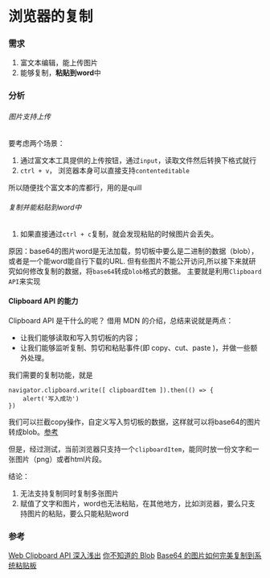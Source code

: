 # 浏览器的复制

### 需求
1. 富文本编辑，能上传图片
2. 能够复制，**粘贴到word**中

### 分析
###### 图片支持上传
要考虑两个场景：
1. 通过富文本工具提供的上传按钮，通过`input`，读取文件然后转换下格式就行
2. `ctrl + v`， 浏览器本身可以直接支持`contenteditable`

所以随便找个富文本的库都行，用的是quill

###### 复制并能粘贴到word中
1. 如果直接通过`ctrl + c`复制，就会发现粘贴的时候图片会丢失。

原因：base64的图片word是无法加载，剪切板中要么是二进制的数据（blob），或者是一个能word能自行下载的URL.
但有些图片不能公开访问,所以接下来就研究如何修改复制的数据，将`base64`转成`blob`格式的数据。 主要就是利用`Clipboard API`来实现

#### Clipboard API 的能力
Clipboard API 是干什么的呢？
借用 MDN 的介绍，总结来说就是两点：
- 让我们能够读取和写入剪切板的内容；
- 让我们能够监听复制、剪切和粘贴事件(即 copy、cut、paste )，并做一些额外处理。

我们需要的复制功能，就是
```
navigator.clipboard.write([ clipboardItem ]).then(() => {
    alert('写入成功')
})
```

我们可以拦截copy操作，自定义写入剪切板的数据，这样就可以将base64的图片转成blob。[参考](https://gist.github.com/semlinker/c004fae4ec87bbf938c406589b63541d)

但是，经过测试，当前浏览器只支持一个`clipboardItem`，能同时放一份文字和一张图片（png）或者html片段。

结论：
1. 无法支持复制同时复制多张图片
2. 赋值了文字和图片，word也无法粘贴，在其他地方，比如浏览器，要么只支持图片的粘贴，要么只能粘贴word

### 参考
[Web Clipboard API 深入浅出](https://zhuqingguang.github.io/2020/11/20/web-clipboard-api/)
[你不知道的 Blob](https://mp.weixin.qq.com/s/lQKTCS_QB0E62SK9oXD4LA)
[Base64 的图片如何完美复制到系统粘贴板](https://cloud.tencent.com/developer/article/1796845)